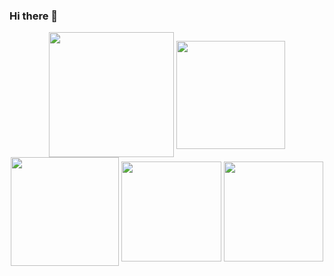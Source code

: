 ### Hi there 👋
<p align="center">
  <img height="200em" align="center" src="https://github-profile-summary-cards.vercel.app/api/cards/profile-details?username=no-bike&count_private=true&theme=react" />
  <img height="173.6em" align="center" src="https://github-readme-stats.vercel.app/api?username=no-bike&count_private=true&hide_border=true&theme=react" />
  <img height="173.6em" align="center" src="http://github-profile-summary-cards.vercel.app/api/cards/productive-time?username=no-bike&utcOffset=8&count_private=true&hide_border=true&theme=react" / >
  <img height="159.7em" align="center" src="https://github-readme-streak-stats.herokuapp.com/?user=no-bike&count_private=true&hide_border=true&theme=react" / >
  <img height="159.7em" align="center" src="https://github-readme-stats.vercel.app/api/top-langs/?username=no-bike&layout=compact&count_private=true&hide_border=true&theme=react" />
</p>

<!--
**no-bike/no-bike** is a ✨ _special_ ✨ repository because its `README.md` (this file) appears on your GitHub profile.

Here are some ideas to get you started:

- 🔭 I’m currently working on ...
- 🌱 I’m currently learning ...
- 👯 I’m looking to collaborate on ...
- 🤔 I’m looking for help with ...
- 💬 Ask me about ...
- 📫 How to reach me: ...
- 😄 Pronouns: ...
- ⚡ Fun fact: ...
-->
